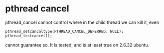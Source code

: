# pthread cancel
pthread_cancel cannot control where in the child thread we can kill it,
even 

    pthread_setcancaltype(PTHREAD_CANCEL_DEFERRED, NULL);
    pthread_testcancel();

cannot guarantee so. It is tested, and is at least true on 2.6.32 ubuntu.
